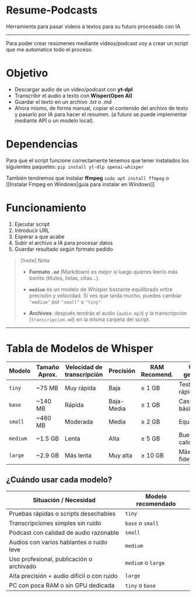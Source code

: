 # Resume-Podcasts
Herramienta para pasar videos a textos para su futuro procesado con IA

---

Para poder crear resúmenes mediante videos/podcast voy a crear un script que me automatice todo el proceso.
# Objetivo
- Descargar audio de un video/podcast con **yt-dpl**
- Transcribir el audio a texto con **Wisper(Open AI)**
- Guardar el texto en un archivo *.txt* o *.md*
- Ahora mismo, de forma manual, copiar el contenido del archivo de texto y pasarlo por IA para hacer el resumen. (a futuro se puede implementar mediante API o un modelo local).
# Dependencias
Para que el script funcione correctamente tenemos que tener instalados los siguientes paquetes:
``pip install yt-dlp openai-whisper``

También tendremos que instalar **ffmpeg**
``sudo apt install ffmpeg`` o [[Instalar Fmpeg en Windows|guía para instalar en Windows]]

# Funcionamiento
1. Ejecutar script
2. Introducir URL
3. Esperar a que acabe
4. Subir el archivo a IA para procesar datos
5. Guardar resultado según formato pedido

> [!note] Nota
> - **Formato `.md`** (Markdown) es mejor si luego quieres leerlo más bonito (títulos, listas, citas...).
> 
> - **`medium`** es un modelo de Whisper bastante equilibrado entre precisión y velocidad. Si ves que tarda mucho, puedes cambiar `"medium"` por `"small"` o `"tiny"`
> 
> - **Archivos**: después tendrás el audio (`audio.mp3`) y la transcripción (`transcripcion.md`) en la misma carpeta del script.

---
# Tabla de Modelos de Whisper

| Modelo   | Tamaño Aprox. | Velocidad de transcripción | Precisión | RAM Recomend. | Uso general     |
|----------|----------------|-----------------------------|-----------|----------------|------------------|
| `tiny`   | ~75 MB         | Muy rápida                  | Baja      | ≥ 1 GB         | Tests rápidos    |
| `base`   | ~140 MB        | Rápida                      | Baja-Media| ≥ 1 GB         | Casos básicos    |
| `small`  | ~460 MB        | Moderada                    | Media     | ≥ 2 GB         | Equilibrado      |
| `medium` | ~1.5 GB        | Lenta                       | Alta      | ≥ 5 GB         | Buena calidad    |
| `large`  | ~2.9 GB        | Más lenta                   | Muy alta  | ≥ 10 GB        | Máxima fidelidad |
## ¿Cuándo usar cada modelo?

| Situación / Necesidad                         | Modelo recomendado |
|----------------------------------------------|--------------------|
| Pruebas rápidas o scripts desechables        | `tiny`             |
| Transcripciones simples sin ruido            | `base` o `small`   |
| Podcast con calidad de audio razonable       | `small`            |
| Audios con varios hablantes o ruido leve     | `medium`           |
| Uso profesional, publicación o archivado     | `medium` o `large` |
| Alta precisión + audio difícil o con ruido   | `large`            |
| PC con poca RAM o sin GPU dedicada           | `tiny` o `base`    |
